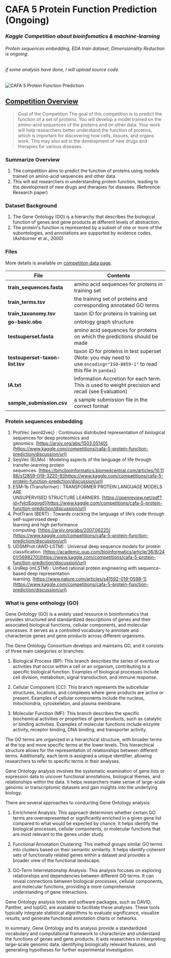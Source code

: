 # CAFA 5 Protein Function Prediction (Ongoing)
### *Kaggle Competition about bioinfomatics & machine-learning*

###### Protein sequences embedding, EDA train dataset, Dimensionality Reduction is ongoing.
###### if some analysis have done, I will upload source code.

![CAFA 5 Protein Function Prediction](https://storage.googleapis.com/kaggle-competitions/kaggle/41875/logos/thumb76_76.png?t=2023-02-28-14-18-54)


## [Competition Overview](https://www.kaggle.com/competitions/cafa-5-protein-function-prediction/overview)

>  Goal of the Competition
>  The goal of this competition is to predict the function of a set of proteins. You will develop a model trained on the amino-acid sequences of the proteins and on other data. Your work will help ​​researchers better understand the function of proteins, which is important for discovering how cells, tissues, and organs work. This may also aid in the development of new drugs and therapies for various diseases.


### Summarize Overview

1.  The competition aims to predict the function of proteins using models trained on amino-acid sequences and other data.
2.  This will aid researchers in understanding protein function, leading to the development of new drugs and therapies for diseases. (Reference: Research paper)

### Dataset Background

1.  The Gene Ontology (GO) is a hierarchy that describes the biological function of genes and gene products at different levels of abstraction.
2.  The protein's function is represented by a subset of one or more of the subontologies, and annotations are supported by evidence codes. (Ashburner et al., 2000)

###  Files
More details is available on [competition data page](https://www.kaggle.com/competitions/cafa-5-protein-function-prediction/data).

| File | Contents |
|---|-----|
|**train_sequences.fasta**|amino acid sequences for proteins in training set|
|**train_terms.tsv**|the training set of proteins and corresponding annotated GO terms|
|**train_taxonomy.tsv**|taxon ID for proteins in training set|
|**go-basic.obo**|ontology graph structure|
|**testsuperset.fasta**|amino acid sequences for proteins on which the predictions should be made|
|**testsuperset-taxon-list.tsv**|taxon ID for proteins in test superset (Note: you may need to use `encoding="ISO-8859-1"` to read this file in `pandas`)|
|**IA.txt** |Information Accretion for each term. This is used to weight precision and recall (see Evaluation)|
|**sample_submission.csv**|a sample submission file in the correct format|

### Protein sequences embedding

1.  ProtVec (word2vec) : Continuous distributed representation of biological sequences for deep proteomics and genomics. [https://arxiv.org/abs/1503.05140](https://www.kaggle.com/competitions/cafa-5-protein-function-prediction/discussion/url)
2.  SeqVec (ELMo) : Modeling aspects of the language of life through transfer-learning protein sequences. [https://bmcbioinformatics.biomedcentral.com/articles/10.1186/s12859-019-3220-8](https://www.kaggle.com/competitions/cafa-5-protein-function-prediction/discussion/url)
3.  ESM‐1b (Transformer) : TRANSFORMER PROTEIN LANGUAGE MODELS ARE  
    UNSUPERVISED STRUCTURE LEARNERS. [https://openreview.net/pdf?id=fylclEqgvgd](https://www.kaggle.com/competitions/cafa-5-protein-function-prediction/discussion/url)
4.  ProtTrans (BERT) : Towards cracking the language of life’s code through self-supervised deep  
    learning and high performance computing. [https://arxiv.org/abs/2007.06225](https://www.kaggle.com/competitions/cafa-5-protein-function-prediction/discussion/url)
5.  UDSMProt (AWD‐LSTM) : Universal deep sequence models for protein classification. [https://academic.oup.com/bioinformatics/article/36/8/2401/5698270](https://www.kaggle.com/competitions/cafa-5-protein-function-prediction/discussion/url)
6.  UniRep (mLSTM) : Unified rational protein engineering with sequence-based deep representation learning. [https://www.nature.com/articles/s41592-019-0598-1](https://www.kaggle.com/competitions/cafa-5-protein-function-prediction/discussion/url)


### What is gene onthology (GO)

Gene Ontology (GO) is a widely used resource in bioinformatics that provides structured and standardized descriptions of genes and their associated biological functions, cellular components, and molecular processes. It serves as a controlled vocabulary to annotate and characterize genes and gene products across different organisms.

The Gene Ontology Consortium develops and maintains GO, and it consists of three main categories or branches:

1. Biological Process (BP): This branch describes the series of events or activities that occur within a cell or an organism, contributing to a specific biological function. Examples of biological processes include cell division, metabolism, signal transduction, and immune response.

2. Cellular Component (CC): This branch represents the subcellular structures, locations, and complexes where gene products are active or present. Examples of cellular components include the nucleus, mitochondria, cytoskeleton, and plasma membrane.

3. Molecular Function (MF): This branch describes the specific biochemical activities or properties of gene products, such as catalytic or binding activities. Examples of molecular functions include enzyme activity, receptor binding, DNA binding, and transporter activity.

The GO terms are organized in a hierarchical structure, with broader terms at the top and more specific terms at the lower levels. This hierarchical structure allows for the representation of relationships between different terms. Additionally, each term is assigned a unique identifier, allowing researchers to refer to specific terms in their analyses.

Gene Ontology analysis involves the systematic examination of gene lists or expression data to uncover functional annotations, biological themes, and relationships within the data. It helps researchers make sense of large-scale genomic or transcriptomic datasets and gain insights into the underlying biology.

There are several approaches to conducting Gene Ontology analysis:

1. Enrichment Analysis: This approach determines whether certain GO terms are overrepresented or significantly enriched in a given gene list compared to what would be expected by chance. It helps identify the biological processes, cellular components, or molecular functions that are most relevant to the genes under study.

2. Functional Annotation Clustering: This method groups similar GO terms into clusters based on their semantic similarity. It helps identify coherent sets of functionally related genes within a dataset and provides a broader view of the functional landscape.

3. GO-Term Interrelationship Analysis: This analysis focuses on exploring relationships and dependencies between different GO terms. It can reveal connections between biological processes, cellular components, and molecular functions, providing a more comprehensive understanding of gene interactions.

Gene Ontology analysis tools and software packages, such as DAVID, Panther, and topGO, are available to facilitate these analyses. These tools typically integrate statistical algorithms to evaluate significance, visualize results, and generate functional annotation charts or networks.

In summary, Gene Ontology and its analysis provide a standardized vocabulary and computational framework to characterize and understand the functions of genes and gene products. It aids researchers in interpreting large-scale genomic data, identifying biologically relevant features, and generating hypotheses for further experimental investigation.
